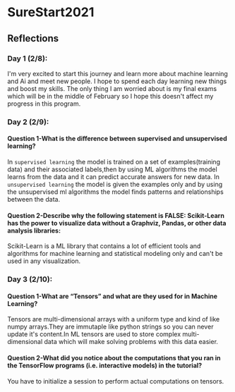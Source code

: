 # SureStart2021


## Reflections

### Day 1 (2/8):
I'm very excited to start this journey and learn more about machine learning and Ai and meet new people. I hope to spend each day learning new things and boost my skills. The only thing I am worried about is my final exams which will be in the middle of February so I hope this doesn't affect my progress in this program.



### Day 2 (2/9):
#### Question 1-What is the difference between supervised and unsupervised learning?
In `supervised learning` the model is trained on a set of examples(training data) and their associated labels,then by using ML algorithms the model learns from the data and it can predict accurate answers for new data.
In `unsupervised learning` the model is given the examples only and by using the unsupervised ml algorithms the model finds patterns and relationships between the data.

#### Question 2-Describe why the following statement is FALSE: Scikit-Learn has the power to visualize data without a Graphviz, Pandas, or other data analysis libraries:
Scikit-Learn is a ML library that contains a lot of efficient tools and algorithms for machine learning and statistical modeling only and can't be used in any visualization.

### Day 3 (2/10):
#### Question 1-What are “Tensors” and what are they used for in Machine Learning?
Tensors are multi-dimensional arrays with a uniform type and kind of like numpy arrays.They are immutaple like python strings so you can never update it's content.In ML tensors are used to store complex multi-dimensional data which will make solving problems with this data easier.

#### Question 2-What did you notice about the computations that you ran in the TensorFlow programs (i.e. interactive models) in the tutorial?
You have to initialize a session  to perform actual computations on tensors. 





